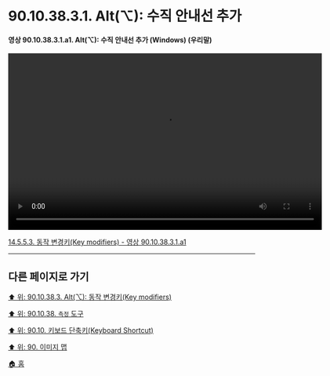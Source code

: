 # 90.10.38.3.1. Alt(⌥): 수직 안내선 추가

<a id="90-10-38-03-01-a1"></a>

#### 영상 90.10.38.3.1.a1. Alt(⌥): 수직 안내선 추가 (Windows) (우리말)
<video controls="controls" width="640" height="360" src="https://github.com/wonder13662/gimp/assets/15767104/1640a9bc-19d6-48b8-9d6e-18e36c6ec9af"></video>

[14.5.5.3. 동작 변경키(Key modifiers) - 영상 90.10.38.3.1.a1](./14-05-05-03-key_modifiers.md#90-10-38-03-01-a1)

***

## 다른 페이지로 가기

[⬆️ 위: 90.10.38.3. Alt(⌥): 동작 변경키(Key modifiers)](./90-10-38-03-00-key_modifier-alt.md)

[⬆️ 위: 90.10.38. `측정` 도구](./90-10-38-00-measure.md)

[⬆️ 위: 90.10. 키보드 단축키(Keyboard Shortcut)](./90-10-00-keyboard_shortcut.md)

[⬆️ 위: 90. 이미지 맵](./90-00-image-map.md)

[🏠 홈](./00-home.md)
